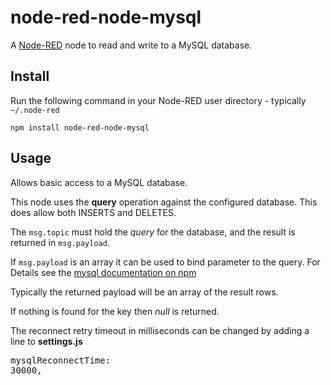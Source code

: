 node-red-node-mysql
========================
A <a href="http://nodered.org" target="_new">Node-RED</a> node to read and write to a MySQL database.

Install
-------

Run the following command in your Node-RED user directory - typically `~/.node-red`

    npm install node-red-node-mysql


Usage
-----

Allows basic access to a MySQL database.

This node uses the <b>query</b> operation against the configured database. This does allow both INSERTS and DELETES.

The `msg.topic` must hold the <i>query</i> for the database, and the result is returned in `msg.payload`.

If `msg.payload` is an array it can be used to bind parameter to the query. For Details see the <a href="https://www.npmjs.com/package/mysql#escaping-query-values" target="_new">mysql documentation on npm</a>

Typically the returned payload will be an array of the result rows.

If nothing is found for the key then <i>null</i> is returned.

The reconnect retry timeout in milliseconds can be changed by adding a line to <b>settings.js</b>
    <pre>mysqlReconnectTime: 30000,</pre></p>
